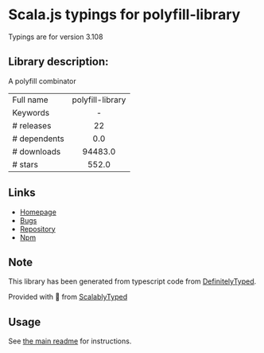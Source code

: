 
# Scala.js typings for polyfill-library

Typings are for version 3.108

## Library description:
A polyfill combinator

|                    |                 |
| ------------------ | :-------------: |
| Full name          | polyfill-library |
| Keywords           | - |
| # releases         | 22 |
| # dependents       | 0.0 |
| # downloads        | 94483.0 |
| # stars            | 552.0 |

## Links
- [Homepage](https://github.com/financial-times/polyfill-library#readme)
- [Bugs](https://github.com/financial-times/polyfill-library/issues)
- [Repository](https://github.com/financial-times/polyfill-library)
- [Npm](https://www.npmjs.com/package/polyfill-library)
    


## Note
This library has been generated from typescript code from [DefinitelyTyped](https://definitelytyped.org).

Provided with :purple_heart: from [ScalablyTyped](https://github.com/oyvindberg/ScalablyTyped)

## Usage
See [the main readme](../../readme.md) for instructions.


